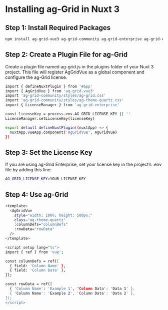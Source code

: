 # Installing ag-Grid in Nuxt 3

## Step 1: Install Required Packages

```bash
npm install ag-grid-vue3 ag-grid-community ag-grid-enterprise ag-grid-charts-enterprise
```


## Step 2: Create a Plugin File for ag-Grid
Create a plugin file named ag-grid.js in the plugins folder of your Nuxt 3 project. This file will register AgGridVue as a global component and configure the ag-Grid license.


```bash
import { defineNuxtPlugin } from '#app'
import { AgGridVue } from 'ag-grid-vue3'
import 'ag-grid-community/styles/ag-grid.css'
import 'ag-grid-community/styles/ag-theme-quartz.css'
import { LicenseManager } from 'ag-grid-enterprise'

const licenseKey = process.env.AG_GRID_LICENSE_KEY || ''
LicenseManager.setLicenseKey(licenseKey)

export default defineNuxtPlugin((nuxtApp) => {
  nuxtApp.vueApp.component('AgGridVue', AgGridVue)
})
```


## Step 3: Set the License Key
If you are using ag-Grid Enterprise, set your license key in the project’s .env file by adding this line:

```bash
AG_GRID_LICENSE_KEY=YOUR_LICENSE_KEY
```

## Step 4: Use ag-Grid

```bash
<template>
  <AgGridVue
    style="width: 100%; height: 500px;"
    class="ag-theme-quartz"
    :columnDefs="columnDefs"
    :rowData="rowData"
  />
</template>

<script setup lang="ts">
import { ref } from 'vue';

const columnDefs = ref([
  { field: 'Column Name' },
  { field: 'Column Data' },
]);

const rowData = ref([
  { 'Column Name': 'Example 1', 'Column Data': 'Data 1' },
  { 'Column Name': 'Example 2', 'Column Data': 'Data 2' },
]);
</script>
```

